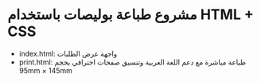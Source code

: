 # مشروع طباعة بوليصات باستخدام HTML + CSS

- index.html: واجهة عرض الطلبات
- print.html: طباعة مباشرة مع دعم اللغة العربية وتنسيق صفحات احترافي بحجم 95mm × 145mm